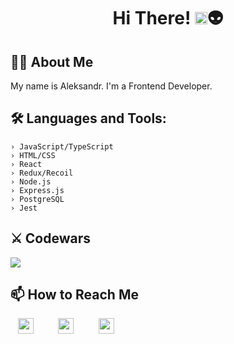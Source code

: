 <h1 align="center">Hi There! <img src="https://media.giphy.com/media/hvRJCLFzcasrR4ia7z/giphy.gif" width="20">👽</h1>

## 👨‍💻 About Me
<p>My name is Aleksandr.
I'm a Frontend Developer.
</p>

## 🛠 Languages and Tools:
```console
› JavaScript/TypeScript
› HTML/CSS
› React
› Redux/Recoil
› Node.js
› Express.js
› PostgreSQL
› Jest
```

## ⚔️ Codewars 
<a href="https://www.codewars.com/users/innerempaya" target="_blank"> <img src="https://www.codewars.com/users/innerempaya/badges/large"/> </a>

## 📫 How to Reach Me
&nbsp;&nbsp;
[<img src="https://cdn-icons-png.flaticon.com/512/3031/3031693.png" width="25" height="25"/>](mailto:aleksandrattle@gmail.com)
&nbsp;&nbsp;&nbsp;&nbsp;&nbsp;&nbsp;&nbsp;&nbsp;
[<img src="https://cdn-icons-png.flaticon.com/512/906/906377.png" width="25" height="25"/>](https://t.me/innerempaya)
&nbsp;&nbsp;&nbsp;&nbsp;&nbsp;&nbsp;&nbsp;&nbsp;
[<img src="https://cdn-icons-png.flaticon.com/512/1377/1377213.png" width="25" height="25"/>](https://www.linkedin.com/in/aleksandr-tsyganov-a44476252/)



